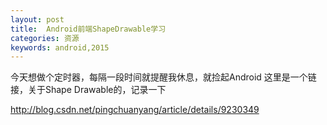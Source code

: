 ```yaml
---
layout: post
title:  Android前端ShapeDrawable学习
categories: 资源
keywords: android,2015
---
```


今天想做个定时器，每隔一段时间就提醒我休息，就捡起Android
这里是一个链接，关于Shape Drawable的，记录一下

http://blog.csdn.net/pingchuanyang/article/details/9230349
